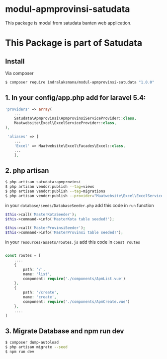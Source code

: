 # modul-apmprovinsi-satudata
This package is modul from satudata banten web application.

This Package is part of Satudata
================================

## Install
Via composer
``` bash
$ composer require indralaksmana/modul-apmprovinsi-satudata "1.0.0"
```

## 1. In your config/app.php add for laravel 5.4:

``` php
'providers' => array(
    ...
    Satudata\Apmprovinsi\ApmprovinsiServiceProvider::class,
    Maatwebsite\Excel\ExcelServiceProvider::class,
),
```

``` php
 'aliases' => [
 	...
    'Excel' => Maatwebsite\Excel\Facades\Excel::class,
    ...
    ],
```

## 2. php artisan
``` bash
$ php artisan satudata:apmprovinsi
$ php artisan vendor:publish --tag=views
$ php artisan vendor:publish --tag=migrations
$ php artisan vendor:publish --provider="Maatwebsite\Excel\ExcelServiceProvider"
```

in your `database/seeds/DatabaseSeeder.php` add this code in `run` function
``` php
$this->call('MasterKotaSeeder');
$this->command->info('MasterKota table seeded!');

$this->call('MasterProvinsiSeeder');
$this->command->info('MasterProvinsi table seeded!');
```

in your `resources/assets/routes.js` add this code in `const routes`
``` php

const routes = [
    ....
	{
        path: '/',
        name: 'list',
        component: require('./components/ApmList.vue')
    },
    {
        path: '/create',
        name: 'create',
        component: require('./components/ApmCreate.vue')
    },
    ....
]    
```

## 3. Migrate Database and npm run dev
``` bash
$ composer dump-autoload
$ php artisan migrate --seed
$ npm run dev
```

